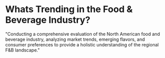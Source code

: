 # Whats Trending in the  Food & Beverage Industry?
 "Conducting a comprehensive evaluation of the North American food and beverage industry, analyzing market trends, emerging flavors, and consumer preferences to provide a holistic understanding of the regional F&B landscape."
